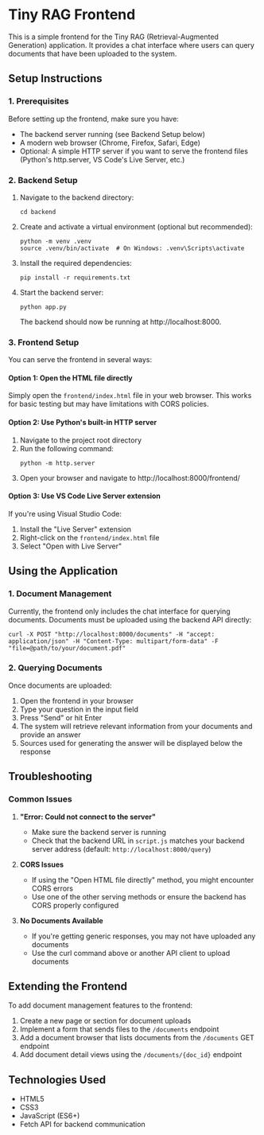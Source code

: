 # Tiny RAG Frontend

This is a simple frontend for the Tiny RAG (Retrieval-Augmented Generation) application. It provides a chat interface where users can query documents that have been uploaded to the system.

## Setup Instructions

### 1. Prerequisites

Before setting up the frontend, make sure you have:

- The backend server running (see Backend Setup below)
- A modern web browser (Chrome, Firefox, Safari, Edge)
- Optional: A simple HTTP server if you want to serve the frontend files (Python's http.server, VS Code's Live Server, etc.)

### 2. Backend Setup

1. Navigate to the backend directory:
   ```
   cd backend
   ```

2. Create and activate a virtual environment (optional but recommended):
   ```
   python -m venv .venv
   source .venv/bin/activate  # On Windows: .venv\Scripts\activate
   ```

3. Install the required dependencies:
   ```
   pip install -r requirements.txt
   ```

4. Start the backend server:
   ```
   python app.py
   ```

   The backend should now be running at http://localhost:8000.

### 3. Frontend Setup

You can serve the frontend in several ways:

#### Option 1: Open the HTML file directly

Simply open the `frontend/index.html` file in your web browser. This works for basic testing but may have limitations with CORS policies.

#### Option 2: Use Python's built-in HTTP server

1. Navigate to the project root directory
2. Run the following command:
   ```
   python -m http.server
   ```
3. Open your browser and navigate to http://localhost:8000/frontend/

#### Option 3: Use VS Code Live Server extension

If you're using Visual Studio Code:
1. Install the "Live Server" extension
2. Right-click on the `frontend/index.html` file
3. Select "Open with Live Server"

## Using the Application

### 1. Document Management

Currently, the frontend only includes the chat interface for querying documents. Documents must be uploaded using the backend API directly:

```
curl -X POST "http://localhost:8000/documents" -H "accept: application/json" -H "Content-Type: multipart/form-data" -F "file=@path/to/your/document.pdf"
```

### 2. Querying Documents

Once documents are uploaded:

1. Open the frontend in your browser
2. Type your question in the input field
3. Press "Send" or hit Enter
4. The system will retrieve relevant information from your documents and provide an answer
5. Sources used for generating the answer will be displayed below the response

## Troubleshooting

### Common Issues

1. **"Error: Could not connect to the server"**
   - Make sure the backend server is running
   - Check that the backend URL in `script.js` matches your backend server address (default: `http://localhost:8000/query`)

2. **CORS Issues**
   - If using the "Open HTML file directly" method, you might encounter CORS errors
   - Use one of the other serving methods or ensure the backend has CORS properly configured

3. **No Documents Available**
   - If you're getting generic responses, you may not have uploaded any documents
   - Use the curl command above or another API client to upload documents

## Extending the Frontend

To add document management features to the frontend:

1. Create a new page or section for document uploads
2. Implement a form that sends files to the `/documents` endpoint
3. Add a document browser that lists documents from the `/documents` GET endpoint
4. Add document detail views using the `/documents/{doc_id}` endpoint

## Technologies Used

- HTML5
- CSS3
- JavaScript (ES6+)
- Fetch API for backend communication 